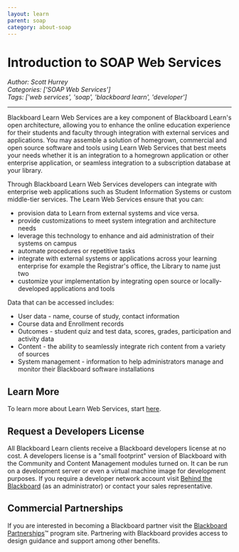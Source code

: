 ```yaml
---
layout: learn
parent: soap
category: about-soap
---
```

# Introduction to SOAP Web Services
*Author: Scott Hurrey*  
*Categories: ['SOAP Web Services']*  
*Tags: ['web services', 'soap', 'blackboard learn', 'developer']*  
<hr />
Blackboard Learn Web Services are a key component of Blackboard Learn's open
architecture, allowing you to enhance the online education experience for
their students and faculty through integration with external services and
applications. You may assemble a solution of homegrown, commercial and open
source software and tools using Learn Web Services that best meets your needs
whether it is an integration to a homegrown application or other enterprise
application, or seamless integration to a subscription database at your
library.

Through Blackboard Learn Web Services developers can integrate with enterprise
web applications such as Student Information Systems or custom middle-tier
services. The Learn Web Services ensure that you can:

  * provision data to Learn from external systems and vice versa.
  * provide customizations to meet system integration and architecture needs
  * leverage this technology to enhance and aid administration of their systems on campus
  * automate procedures or repetitive tasks
  * integrate with external systems or applications across your learning enterprise for example the Registrar's office, the Library to name just two
  * customize your implementation by integrating open source or locally-developed applications and tools

Data that can be accessed includes:

  * User data - name, course of study, contact information
  * Course data and Enrollment records
  * Outcomes - student quiz and test data, scores, grades, participation and activity data
  * Content - the ability to seamlessly integrate rich content from a variety of sources
  * System management - information to help administrators manage and monitor their Blackboard software installations

## Learn More

To learn more about Learn Web Services, start
[here](Blackboard%20Learn%20SOAP%20Web%20Services.html).

## Request a Developers License

All Blackboard Learn clients receive a Blackboard developers license at no
cost. A developers license is a "small footprint" version of Blackboard with
the Community and Content Management modules turned on. It can be run on a
development server or even a virtual machine image for development purposes.
If you require a developer network account visit [Behind the
Blackboard](https://blackboard.secure.force.com/) (as an
administrator) or contact your sales representative.

## Commercial Partnerships

If you are interested in becoming a Blackboard partner visit the [Blackboard
Partnerships](https://www.blackboard.com/partnerships/partnerships-program.aspx)™ program site. Partnering with Blackboard provides access to
design guidance and support among other benefits.

